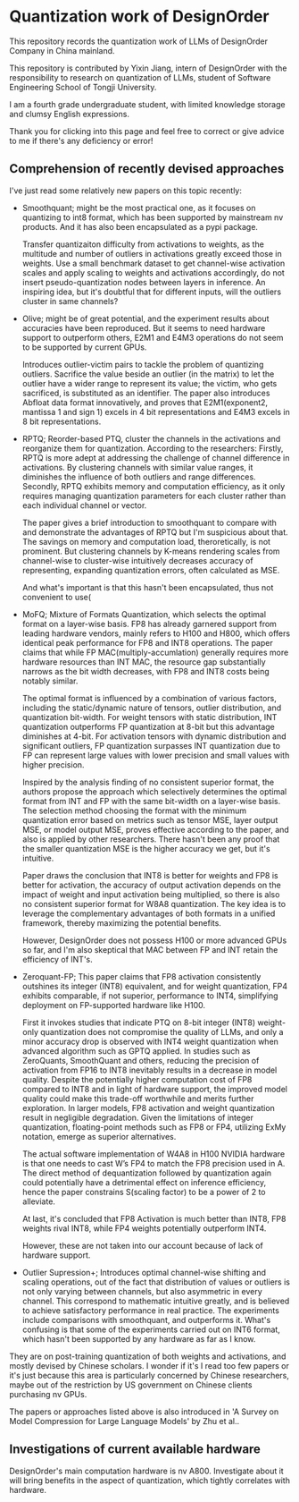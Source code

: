# Quantization work of DesignOrder
This repository records the quantization work of LLMs of DesignOrder Company in China mainland.

This repository is contributed by Yixin Jiang, intern of DesignOrder with the responsibility to research on quantization of LLMs, student of Software Engineering School of Tongji University.

I am a fourth grade undergraduate student, with limited knowledge storage and clumsy English expressions.

Thank you for clicking into this page and feel free to correct or give advice to me if there's any deficiency or error!

## Comprehension of recently devised approaches
I've just read some relatively new papers on this topic recently:
* Smoothquant; might be the most practical one, as it focuses on quantizing to int8 format, which has been supported by mainstream nv products. And it has also been encapsulated as a pypi package.

  Transfer quantizaiton difficulty from activations to weights, as the multitude and number of outliers in activations greatly exceed those in weights. Use a small benchmark dataset to get channel-wise activation scales and apply scaling to weights and activations accordingly, do not insert pseudo-quantization nodes between layers in inference. An inspiring idea, but it's doubtful that for different inputs, will the outliers cluster in same channels?
* Olive; might be of great potential, and the experiment results about accuracies have been reproduced. But it seems to need hardware support to outperform others, E2M1 and E4M3 operations do not seem to be supported by current GPUs.

  Introduces outlier-victim pairs to tackle the problem of quantizing outliers. Sacrifice the value beside an outlier (in the matrix) to let the outlier have a wider range to represent its value; the victim, who gets sacrificed, is substituted as an identifier. The paper also introduces Abfloat data format innovatively, and proves that E2M1(exponent2, mantissa 1 and sign 1) excels in 4 bit representations and E4M3 excels in 8 bit representations.

* RPTQ;
  Reorder-based PTQ, cluster the channels in the activations and reorganize them for quantization.
  According to the researchers: Firstly, RPTQ is more adept at addressing the challenge of channel difference in activations. By
clustering channels with similar value ranges, it diminishes the influence of both outliers and range
differences. Secondly, RPTQ exhibits memory and computation efficiency, as it only requires
managing quantization parameters for each cluster rather than each individual channel or vector.

  The paper gives a brief introduction to smoothquant to compare with and demonstrate the advantages of RPTQ but I'm suspicious about that. The savings on memory and computation load, theroretically, is not prominent. But clustering channels by K-means rendering scales from channel-wise to cluster-wise intuitively decreases accuracy of representing, expanding quantization errors, often calculated as MSE.

  And what's important is that this hasn't been encapsulated, thus not convenient to use(
* MoFQ;
  Mixture of Formats Quantization, which selects the optimal format on a layer-wise basis.
FP8 has already garnered support from leading hardware vendors, mainly refers to H100 and H800, which offers identical peak performance for FP8 and INT8 operations.
  The paper claims that while FP MAC(multiply-accumlation) generally requires more hardware resources than INT MAC, the resource gap substantially narrows as the bit width decreases,
with FP8 and INT8 costs being notably similar.

  The optimal format is influenced by a combination of various factors,
including the static/dynamic nature of tensors, outlier distribution, and quantization bit-width. For
weight tensors with static distribution, INT quantization outperforms FP quantization at 8-bit but
this advantage diminishes at 4-bit. For activation tensors with dynamic distribution and significant
outliers, FP quantization surpasses INT quantization due to FP can represent large values with lower
precision and small values with higher precision.

  Inspired by the analysis finding of no consistent superior format, the authors propose the approach which selectively determines the optimal format from INT and
FP with the same bit-width on a layer-wise basis. The selection method choosing the format with the minimum quantization error based on metrics such as tensor
MSE, layer output MSE, or model output MSE, proves
effective according to the paper, and also is applied by other researchers. There hasn't been any proof that the smaller quantization MSE is the higher accuracy we get, but it's intuitive.

   Paper draws the conclusion that INT8 is better for weights and FP8 is better
for activation, the accuracy of output activation depends on the impact of weight and input activation being multiplied, so there
is also no consistent superior format for W8A8 quantization. The key idea is to leverage the complementary advantages of both formats in a unified framework, thereby maximizing the potential benefits.

  However, DesignOrder does not possess H100 or more advanced GPUs so far, and I'm also skeptical that MAC between FP and INT retain the efficiency of INT's. 
* Zeroquant-FP;
   This paper claims that FP8 activation consistently outshines its integer (INT8) equivalent, and for weight quantization, FP4 exhibits comparable, if not superior, performance to INT4, simplifying deployment
on FP-supported hardware like H100.

  First it invokes studies that indicate PTQ on 8-bit integer (INT8) weight-only quantization does not compromise the quality of LLMs, and only a
minor accuracy drop is observed with INT4 weight quantization when advanced algorithm such as GPTQ
applied. In studies such as ZeroQuants, SmoothQuant and others, reducing the precision of activation from FP16 to INT8 inevitably results in a decrease in model
quality. Despite the potentially higher computation cost of FP8 compared to INT8 and in light of hardware
support, the improved model quality could make this trade-off worthwhile and merits further exploration. In larger
models, FP8 activation and weight quantization result in negligible degradation. Given the limitations of integer quantization, floating-point methods such as FP8 or FP4, utilizing ExMy
notation, emerge as superior alternatives.

  The actual software implementation of W4A8 in H100 NVIDIA hardware is
that one needs to cast W’s FP4 to match the FP8 precision used in A. The direct method of dequantization
followed by quantization again could potentially have a detrimental effect on inference efficiency, hence the paper constrains S(scaling factor) to be a power of 2 to alleviate.

  At last, it's concluded that FP8 Activation is much better than INT8, FP8 weights rival INT8, while FP4 weights potentially outperform INT4.
  
  However, these are not taken into our account because of lack of hardware support.
* Outlier Supression+;
  Introduces optimal channel-wise shifting and scaling operations, out of the fact that distribution of values or outliers is not only varying between channels, but also asymmetric in every channel. This correspond to mathematic intuitive greatly, and is believed to achieve satisfactory performance in real practice.
  The experiments include comparisons with smoothquant, and outperforms it. What's confusing is that some of the experiments carried out on INT6 format, which hasn't been supported by any hardware as far as I know.
  
They are on post-training quantization of both weights and activations, and mostly devised by Chinese scholars. I wonder if it's I read too few papers or it's just because this area is particularly concerned by Chinese researchers, maybe out of the restriction by US government on Chinese clients purchasing nv GPUs.

The papers or approaches listed above is also introduced in 'A Survey on Model Compression for Large Language Models' by Zhu et al.. 
## Investigations of current available hardware
DesignOrder's main computation hardware is nv A800. Investigate about it will bring benefits in the aspect of quantization, which tightly correlates with hardware.

